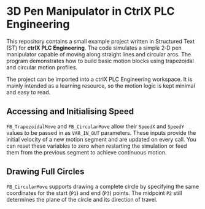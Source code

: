 # 3D Pen Manipulator in CtrlX PLC Engineering

This repository contains a small example project written in Structured
Text (ST) for **ctrlX PLC Engineering**.  The code simulates a simple
2‑D pen manipulator capable of moving along straight lines and circular
arcs.  The program demonstrates how to build basic motion blocks using
trapezoidal and circular motion profiles.

The project can be imported into a ctrlX PLC Engineering workspace.  It
is mainly intended as a learning resource, so the motion logic is kept
minimal and easy to read.

## Accessing and Initialising Speed

`FB_TrapezoidalMove` and `FB_CircularMove` allow their `SpeedX` and
`SpeedY` values to be passed in as `VAR_IN_OUT` parameters.  These inputs
provide the initial velocity of a new motion segment and are updated on
every call.  You can reset these variables to zero when restarting the
simulation or feed them from the previous segment to achieve continuous
motion.

## Drawing Full Circles

`FB_CircularMove` supports drawing a complete circle by specifying the same
coordinates for the start (`P1`) and end (`P3`) points.  The midpoint `P2`
still determines the plane of the circle and its direction of travel.
